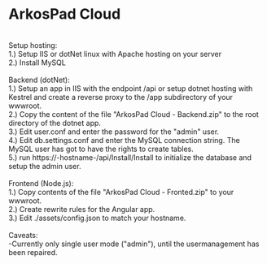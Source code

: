 # ArkosPad Cloud
<br>
Setup hosting:<br>
1.) Setup IIS or dotNet linux with Apache hosting on your server<br>
2.) Install MySQL<br>
<br>
Backend (dotNet):<br>
1.) Setup an app in IIS with the endpoint /api or setup dotnet hosting with Kestrel and create a reverse proxy to the /app subdirectory of your wwwroot.<br>
2.) Copy the content of the file "ArkosPad Cloud - Backend.zip" to the root directory of the dotnet app.<br>
3.) Edit user.conf and enter the password for the "admin" user.<br>
4.) Edit db.settings.conf and enter the MySQL connection string. The MySQL user has got to have the rights to create tables.<br>
5.) run https://-hostname-/api/Install/Install to initialize the database and setup the admin user.<br>
<br>
Frontend (Node.js):<br>
1.)  Copy contents of the file "ArkosPad Cloud - Fronted.zip" to your wwwroot.<br>
2.) Create rewrite rules for the Angular app.<br>
3.) Edit ./assets/config.json to match your hostname.
<br><br>
Caveats:<br>
-Currently only single user mode ("admin"), until the usermanagement has been repaired.

